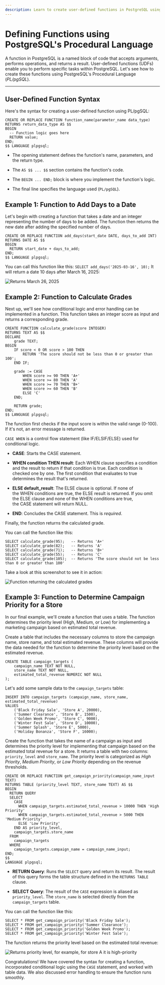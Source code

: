 ```yaml
---
description: Learn to create user-defined functions in PostgreSQL using PL/pgSQL through three practical examples.
---
```


# Defining Functions using PostgreSQL's Procedural Language
A function in PostgreSQL is a named block of code that accepts arguments, performs operations, and returns a result. User-defined functions (UDFs) enable you to perform specific tasks within PostgreSQL. Let's see how to create these functions using PostgreSQL's Procedural Language (*PL/pgSQL*).

---

## User-Defined Function Syntax
Here's the syntax for creating a user-defined function using PL/pgSQL:

```pgsql
CREATE OR REPLACE FUNCTION function_name(parameter_name data_type)
RETURNS return_data_type AS $$
BEGIN
  -- Function logic goes here
  RETURN value;
END;
$$ LANGUAGE plpgsql;
```

* The opening statement defines the function's name, parameters, and the return type.
    
* The `AS $$ ... $$` section contains the function's code.
    
* The `BEGIN ... END;` block is where you implement the function's logic.
    
* The final line specifies the language used (`PL/pgSQL`).

## Example 1: Function to Add Days to a Date
Let's begin with creating a function that takes a date and an integer representing the number of days to be added. The function then returns the new date after adding the specified number of days.

```pgsql
CREATE OR REPLACE FUNCTION add_days(start_date DATE, days_to_add INT)
RETURNS DATE AS $$
BEGIN
  RETURN start_date + days_to_add;
END;
$$ LANGUAGE plpgsql;
```

You can call this function like this: `SELECT add_days('2025-03-16', 10);` 
It will return a date 10 days after March 16, 2025:

![Returns March 26, 2025](add_daysfunc.png)

## Example 2: Function to Calculate Grades
Next up, we'll see how conditional logic and error handling can be implemented in a function. This function takes an integer score as input and returns a corresponding grade.

```pgsql
CREATE FUNCTION calculate_grade(score INTEGER)
RETURNS TEXT AS $$
DECLARE
    grade TEXT;
BEGIN
    IF score < 0 OR score > 100 THEN
        RETURN 'The score should not be less than 0 or greater than 100';
    END IF;

    grade := CASE
        WHEN score >= 90 THEN 'A+'
        WHEN score >= 80 THEN 'A'
        WHEN score >= 70 THEN 'B+'
        WHEN score >= 60 THEN 'B'
        ELSE 'C'
    END;

    RETURN grade;
END;
$$ LANGUAGE plpgsql;
```

The function first checks if the input score is within the valid range (0-100). If it's not, an error message is returned.

`CASE WHEN` is a control flow statement (like IF/ELSIF/ELSE) used for conditional logic.

* **CASE**: Starts the CASE statement.
    
* **WHEN condition THEN result**: Each WHEN clause specifies a condition and the result to return if that condition is true. Each condition is checked one by one. The first condition that evaluates to true determines the result that's returned.
    
* **ELSE default\_result**: The ELSE clause is optional. If none of the WHEN conditions are true, the ELSE result is returned. If you omit the ELSE clause and none of the WHEN conditions are true, the CASE statement will return NULL.
    
* **END**: Concludes the CASE statement. This is *required*.

Finally, the function returns the calculated grade.

You can call the function like this:

```pgsql
SELECT calculate_grade(95);   -- Returns 'A+'
SELECT calculate_grade(82);   -- Returns 'A'
SELECT calculate_grade(71);   -- Returns 'B+'
SELECT calculate_grade(55);   -- Returns 'C'
SELECT calculate_grade(105);  -- Returns 'The score should not be less than 0 or greater than 100'
```

Take a look at this screenshot to see it in action:

![Function returning the calculated grades](calcgradefunct.png)

## Example 3: Function to Determine Campaign Priority for a Store
In our final example, we'll create a function that uses a table. The function determines the priority level (High, Medium, or Low) for implementing a marketing campaign based on estimated total revenue.

Create a table that includes the necessary columns to store the campaign name, store name, and total estimated revenue. These columns will provide the data needed for the function to determine the priority level based on the estimated revenue.

```pgsql
CREATE TABLE campaign_targets (
    campaign_name TEXT NOT NULL,
    store_name TEXT NOT NULL,
    estimated_total_revenue NUMERIC NOT NULL
);
```

Let's add some sample data to the `campaign_targets` table:

```pgsql
INSERT INTO campaign_targets (campaign_name, store_name, estimated_total_revenue)
VALUES 
    ('Black Friday Sale', 'Store A', 20000),
    ('Summer Clearance', 'Store B', 1500),
    ('Golden Week Promo', 'Store C', 9000),
    ('Winter Fest Sale', 'Store D', 10000),
    ('Summer Splash', 'Store E', 5000),
    ('Holiday Bonanza', 'Store F', 16000);
```

Create the function that takes the name of a campaign as input and determines the priority level for implementing that campaign based on the estimated total revenue for a store. It returns a table with two columns: `priority_level` and `store_name`. The priority level is categorized as *High Priority*, *Medium Priority*, or *Low Priority* depending on the revenue thresholds.

```pgsql
CREATE OR REPLACE FUNCTION get_campaign_priority(campaign_name_input TEXT)
RETURNS TABLE (priority_level TEXT, store_name TEXT) AS $$
BEGIN
  RETURN QUERY
  SELECT
    CASE
      WHEN campaign_targets.estimated_total_revenue > 10000 THEN 'High Priority'
      WHEN campaign_targets.estimated_total_revenue > 5000 THEN 'Medium Priority'
      ELSE 'Low Priority'
    END AS priority_level,
    campaign_targets.store_name
  FROM
    campaign_targets
  WHERE
    campaign_targets.campaign_name = campaign_name_input;
END;
$$
LANGUAGE plpgsql;
```

* **RETURN Query**: Runs the `SELECT` query and return its result. The result of this query forms the table structure defined in the `RETURNS TABLE` clause.
    
* **SELECT Query**: The result of the `CASE` expression is aliased as `priority_level`. The `store_name` is selected directly from the `campaign_targets` table.    

You can call the function like this:

```pgsql
SELECT * FROM get_campaign_priority('Black Friday Sale'); 
SELECT * FROM get_campaign_priority('Summer Clearance'); 
SELECT * FROM get_campaign_priority('Golden Week Promo'); 
SELECT * FROM get_campaign_priority('Winter Fest Sale');
```

The function returns the priority level based on the estimated total revenue:

![Returns priority level, for example, for store A it is high-priority](calccampaignprior.png)

Congratulations! We have covered the syntax for creating a function, incorporated conditional logic using the `CASE` statement, and worked with table data. We also discussed error handling to ensure the function runs smoothly.